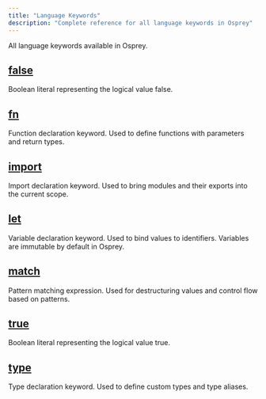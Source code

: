 ```yaml
---
title: "Language Keywords"
description: "Complete reference for all language keywords in Osprey"
---
```


All language keywords available in Osprey.

## [false](false/)

Boolean literal representing the logical value false.

## [fn](fn/)

Function declaration keyword. Used to define functions with parameters and return types.

## [import](import/)

Import declaration keyword. Used to bring modules and their exports into the current scope.

## [let](let/)

Variable declaration keyword. Used to bind values to identifiers. Variables are immutable by default in Osprey.

## [match](match/)

Pattern matching expression. Used for destructuring values and control flow based on patterns.

## [true](true/)

Boolean literal representing the logical value true.

## [type](type/)

Type declaration keyword. Used to define custom types and type aliases.

